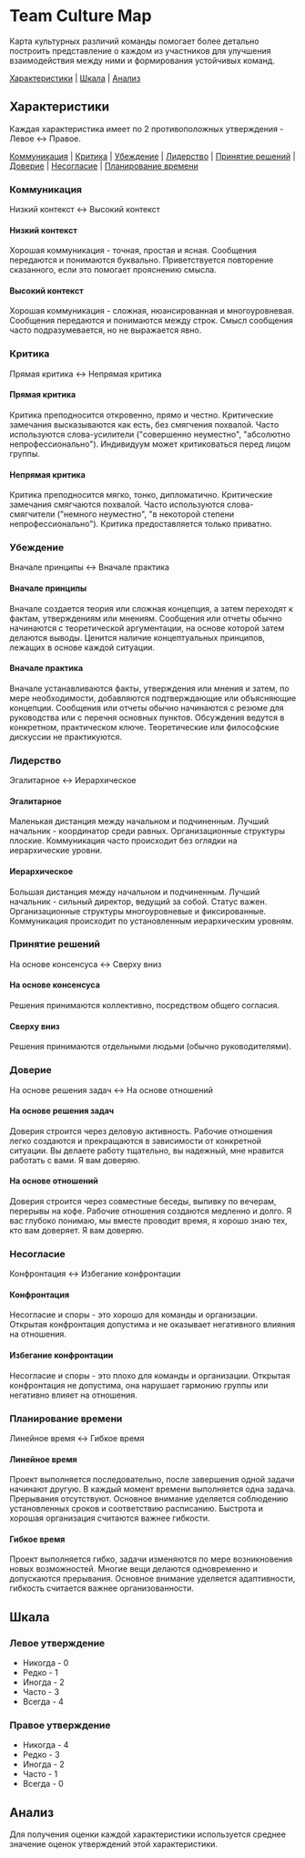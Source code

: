 # Team Culture Map

Карта культурных различий команды помогает более детально построить представление о каждом из участников для улучшения взаимодействия между ними и формирования устойчивых команд.

[Характеристики](#характеристики) | [Шкала](#шкала) | [Анализ](#анализ)

## Характеристики

Каждая характеристика имеет по 2 противоположных утверждения - Левое <-> Правое.

[Коммуникация](#коммуникация) | [Критика](#критика) | [Убеждение](#убеждение) | [Лидерство](#лидерство) | [Принятие решений](#принятие-решений) | [Доверие](#доверие) | [Несогласие](#несогласие) | [Планирование времени](#планирование-времени)

### Коммуникация
Низкий контекст <-> Высокий контекст

#### Низкий контекст
Хорошая коммуникация - точная, простая и ясная.
Сообщения передаются и понимаются буквально.
Приветствуется повторение сказанного, если это помогает прояснению смысла.

#### Высокий контекст
Хорошая коммуникация - сложная, нюансированная и многоуровневая.
Сообщения передаются и понимаются между строк.
Смысл сообщения часто подразумевается, но не выражается явно.

### Критика
Прямая критика <-> Непрямая критика

#### Прямая критика
Критика преподносится откровенно, прямо и честно.
Критические замечания высказываются как есть, без смягчения похвалой.
Часто используются слова-усилители ("совершенно неуместно", "абсолютно непрофессионально").
Индивидуум может критиковаться перед лицом группы.

#### Непрямая критика
Критика преподносится мягко, тонко, дипломатично.
Критические замечания смягчаются похвалой.
Часто используются слова-смягчители ("немного неуместно", "в некоторой степени непрофессионально").
Критика предоставляется только приватно.

### Убеждение
Вначале принципы <-> Вначале практика

#### Вначале принципы
Вначале создается теория или сложная концепция,
а затем переходят к фактам, утверждениям или мнениям.
Сообщения или отчеты обычно начинаются с теоретической аргументации,
на основе которой затем делаются выводы.
Ценится наличие концептуальных принципов, лежащих в основе каждой ситуации.

#### Вначале практика
Вначале устанавливаются факты, утверждения или мнения
и затем, по мере необходимости, добавляются подтверждающие или объясняющие концепции.
Сообщения или отчеты обычно начинаются с резюме для руководства или с перечня основных пунктов.
Обсуждения ведутся в конкретном, практическом ключе.
Теоретические или философские дискуссии не практикуются. 

### Лидерство
Эгалитарное <-> Иерархическое

#### Эгалитарное
Маленькая дистанция между начальном и подчиненным.
Лучший начальник - координатор среди равных.
Организационные структуры плоские.
Коммуникация часто происходит без оглядки на иерархические уровни.

#### Иерархическое
Большая дистанция между начальном и подчиненным.
Лучший начальник - сильный директор, ведущий за собой.
Статус важен. Организационные структуры многоуровневые и фиксированные.
Коммуникация происходит по установленным иерархическим уровням.

### Принятие решений
На основе консенсуса <-> Сверху вниз

#### На основе консенсуса
Решения принимаются коллективно, посредством общего согласия.

#### Сверху вниз
Решения принимаются отдельными людьми (обычно руководителями).

### Доверие
На основе решения задач <-> На основе отношений

#### На основе решения задач
Доверия строится через деловую активность.
Рабочие отношения легко создаются и прекращаются в зависимости от конкретной ситуации.
Вы делаете работу тщательно, вы надежный, мне нравится работать с вами.
Я вам доверяю.

#### На основе отношений
Доверия строится через совместные беседы, выпивку по вечерам, перерывы на кофе.
Рабочие отношения создаются медленно и долго.
Я вас глубоко понимаю, мы вместе проводит время, я хорошо знаю тех, кто вам доверяет.
Я вам доверяю.

### Несогласие
Конфронтация <-> Избегание конфронтации

#### Конфронтация
Несогласие и споры - это хорошо для команды и организации.
Открытая конфронтация допустима и не оказывает негативного влияния на отношения.

#### Избегание конфронтации
Несогласие и споры - это плохо для команды и организации.
Открытая конфронтация не допустима, она нарушает гармонию группы или негативно влияет на отношения.

### Планирование времени
Линейное время <-> Гибкое время

#### Линейное время
Проект выполняется последовательно, после завершения одной задачи начинают другую.
В каждый момент времени выполняется одна задача.
Прерывания отсутствуют.
Основное внимание уделяется соблюдению установленных сроков и соответствию расписанию.
Быстрота и хорошая организация считаются важнее гибкости.

#### Гибкое время
Проект выполняется гибко, задачи изменяются по мере возникновения новых возможностей.
Многие вещи делаются одновременно и допускаются прерывания.
Основное внимание уделяется адаптивности, гибкость считается важнее организованности.

## Шкала

### Левое утверждение
- Никогда - 0
- Редко - 1
- Иногда - 2
- Часто - 3
- Всегда - 4

### Правое утверждение
- Никогда - 4
- Редко - 3
- Иногда - 2
- Часто - 1
- Всегда - 0

## Анализ

Для получения оценки каждой характеристики используется
среднее значение оценок утверждений этой характеристики.
